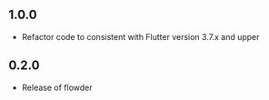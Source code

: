 ## 1.0.0

* Refactor code to consistent with Flutter version 3.7.x and upper

## 0.2.0

* Release of flowder
